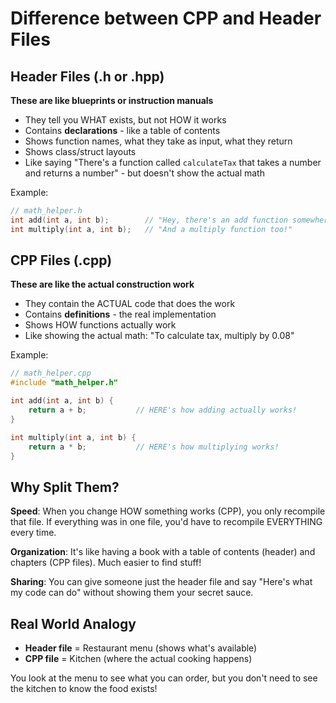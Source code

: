 # Difference between CPP and Header Files

## Header Files (.h or .hpp)

**These are like blueprints or instruction manuals**

- They tell you WHAT exists, but not HOW it works
- Contains **declarations** - like a table of contents
- Shows function names, what they take as input, what they return
- Shows class/struct layouts
- Like saying "There's a function called `calculateTax` that takes a number and returns a number" - but doesn't show the actual math

Example:

```cpp
// math_helper.h
int add(int a, int b);        // "Hey, there's an add function somewhere!"
int multiply(int a, int b);   // "And a multiply function too!"
```

## CPP Files (.cpp)

**These are like the actual construction work**

- They contain the ACTUAL code that does the work
- Contains **definitions** - the real implementation
- Shows HOW functions actually work
- Like showing the actual math: "To calculate tax, multiply by 0.08"

Example:

```cpp
// math_helper.cpp
#include "math_helper.h"

int add(int a, int b) {
    return a + b;           // HERE's how adding actually works!
}

int multiply(int a, int b) {
    return a * b;           // HERE's how multiplying works!
}
```

## Why Split Them?

**Speed**: When you change HOW something works (CPP), you only recompile that file. If everything was in one file, you'd have to recompile EVERYTHING every time.

**Organization**: It's like having a book with a table of contents (header) and chapters (CPP files). Much easier to find stuff!

**Sharing**: You can give someone just the header file and say "Here's what my code can do" without showing them your secret sauce.

## Real World Analogy

- **Header file** = Restaurant menu (shows what's available)
- **CPP file** = Kitchen (where the actual cooking happens)

You look at the menu to see what you can order, but you don't need to see the kitchen to know the food exists!